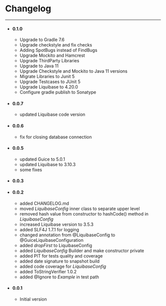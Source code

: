 # Changelog
---
- #### 0.1.0
  - Upgrade to Gradle 7.6
  - Upgrade checkstyle and fix checks
  - Adding SpotBugs instead of FindBugs
  - Upgrade Mockito and Hamcrest
  - Upgrade ThirdParty Libraries
  - Upgrade to Java 11
  - Upgrade Checkstyle and Mockito to Java 11 versions
  - Migrate Libraries to Junit 5
  - Upgrade Testcases to JUnit 5
  - Upgrade Liquibase to 4.20.0
  - Configure gradle publish to Sonatype

- #### 0.0.7
    - updated Liquibase code version

- #### 0.0.6
    - fix for closing database connection

- #### 0.0.5
    - updated Guice to 5.0.1
    - updated Liquibase to 3.10.3
    - some fixes
     
- #### 0.0.3

- #### 0.0.2
    - added CHANGELOG.md
    - moved _LiquibaseConfig_ inner class to separate upper level
    - removed hash value from constructor to hashCode() method in _LiquibaseConfig_
    - increased Liquibase version to 3.5.3
    - added SLF4J 1.7.1 for logging
    - changed annotation from @LiquibaseConfig to @GuiceLiquibaseConfiguration
    - added _dropFirst_ to LiquibaseConfig
    - added _LiquibaseConfig_ Builder and make constructor private
    - added PIT for tests quality and coverage
    - added date signature to snapshot build
    - added code coverage for _LiquibaseConfig_
    - added ToStringVerifier 1.0.2
    - added @Ignore to _Example_ in test path

- #### 0.0.1
    - Initial version
